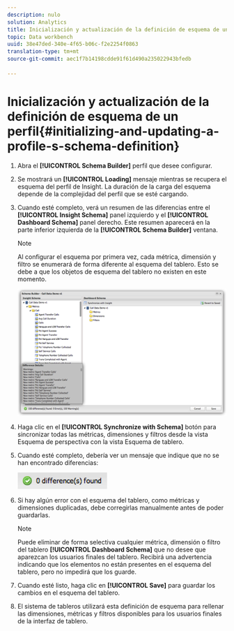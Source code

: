 ```yaml
---
description: nulo
solution: Analytics
title: Inicialización y actualización de la definición de esquema de un perfil
topic: Data workbench
uuid: 38e47ded-340e-4f65-b06c-f2e2254f0863
translation-type: tm+mt
source-git-commit: aec1f7b14198cdde91f61d490a235022943bfedb

---
```



# Inicialización y actualización de la definición de esquema de un perfil{#initializing-and-updating-a-profile-s-schema-definition}

1. Abra el **[!UICONTROL Schema Builder]** perfil que desee configurar.
1. Se mostrará un **[!UICONTROL Loading]** mensaje mientras se recupera el esquema del perfil de Insight. La duración de la carga del esquema depende de la complejidad del perfil que se esté cargando.
1. Cuando esté completo, verá un resumen de las diferencias entre el **[!UICONTROL Insight Schema]** panel izquierdo y el **[!UICONTROL Dashboard Schema]** panel derecho. Este resumen aparecerá en la parte inferior izquierda de la **[!UICONTROL Schema Builder]** ventana.

   >[!NOTE]
   >
   >Al configurar el esquema por primera vez, cada métrica, dimensión y filtro se enumerará de forma diferente al esquema del tablero. Esto se debe a que los objetos de esquema del tablero no existen en este momento.

   ![](assets/schema_builder2.png)

1. Haga clic en el **[!UICONTROL Synchronize with Schema]** botón para sincronizar todas las métricas, dimensiones y filtros desde la vista Esquema de perspectiva con la vista Esquema de tablero.
1. Cuando esté completo, debería ver un mensaje que indique que no se han encontrado diferencias:

   ![](assets/diff_found.png)

1. Si hay algún error con el esquema del tablero, como métricas y dimensiones duplicadas, debe corregirlas manualmente antes de poder guardarlas.

   >[!NOTE]
   >
   >Puede eliminar de forma selectiva cualquier métrica, dimensión o filtro del tablero **[!UICONTROL Dashboard Schema]** que no desee que aparezcan los usuarios finales del tablero. Recibirá una advertencia indicando que los elementos no están presentes en el esquema del tablero, pero no impedirá que los guarde.

1. Cuando esté listo, haga clic en **[!UICONTROL Save]** para guardar los cambios en el esquema del tablero.
1. El sistema de tableros utilizará esta definición de esquema para rellenar las dimensiones, métricas y filtros disponibles para los usuarios finales de la interfaz de tablero.
